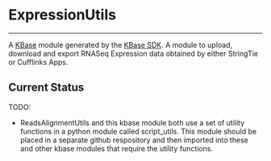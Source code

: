 
# ExpressionUtils
---

A [KBase](https://kbase.us) module generated by the [KBase SDK](https://github.com/kbase/kb_sdk).
A module to upload, download and export RNASeq Expression data obtained by either StringTie or Cufflinks Apps.


## Current Status



TODO:
- ReadsAlignmentUtils and this kbase module both use a set of utility functions in a python module
called script_utils. This module should be placed in a separate github respository and then imported
into these and other kbase modules that require the utility functions.
